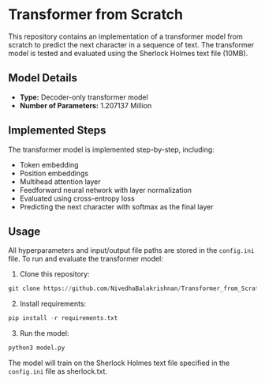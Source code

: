 # Transformer from Scratch

This repository contains an implementation of a transformer model from scratch to predict the next character in a sequence of text. The transformer model is tested and evaluated using the Sherlock Holmes text file (10MB).

## Model Details

- **Type:** Decoder-only transformer model
- **Number of Parameters:** 1.207137 Million

## Implemented Steps

The transformer model is implemented step-by-step, including:

- Token embedding
- Position embeddings
- Multihead attention layer
- Feedforward neural network with layer normalization
- Evaluated using cross-entropy loss
- Predicting the next character with softmax as the final layer

## Usage

All hyperparameters and input/output file paths are stored in the `config.ini` file. To run and evaluate the transformer model:

1. Clone this repository:
```python
git clone https://github.com/NivedhaBalakrishnan/Transformer_from_Scratch.git
```

2. Install requirements:
```python
pip install -r requirements.txt
```

3. Run the model:
```python
python3 model.py 
```

The model will train on the Sherlock Holmes text file specified in the `config.ini` file as sherlock.txt.


